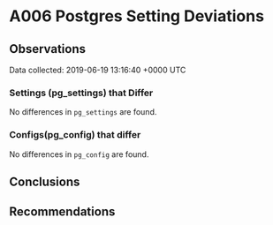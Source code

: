 # A006 Postgres Setting Deviations #

## Observations ##
Data collected: 2019-06-19 13:16:40 +0000 UTC  

### Settings (pg_settings) that Differ ###

No differences in `pg_settings` are found.

### Configs(pg_config) that differ ###

No differences in `pg_config` are found.



## Conclusions ##


## Recommendations ##

